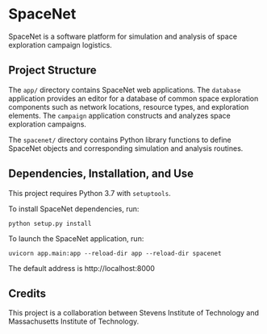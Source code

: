# SpaceNet

SpaceNet is a software platform for simulation and analysis of space exploration campaign logistics.

## Project Structure

The `app/` directory contains SpaceNet web applications. The `database` application provides an editor for a database of common space exploration components such as network locations, resource types, and exploration elements. The `campaign` application constructs and analyzes space exploration campaigns.

The `spacenet/` directory contains Python library functions to define SpaceNet objects and corresponding simulation and analysis routines.

## Dependencies, Installation, and Use

This project requires Python 3.7 with `setuptools`.

To install SpaceNet dependencies, run:
```shell
python setup.py install
```

To launch the SpaceNet application, run:
```shell
uvicorn app.main:app --reload-dir app --reload-dir spacenet
```
The default address is http://localhost:8000

## Credits

This project is a collaboration between Stevens Institute of Technology and Massachusetts Institute of Technology.
